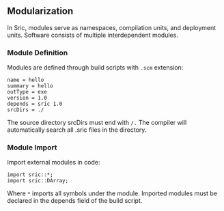 ## Modularization

In Sric, modules serve as namespaces, compilation units, and deployment units. Software consists of multiple interdependent modules.

### Module Definition
Modules are defined through build scripts with `.scm` extension:
```
name = hello
summary = hello
outType = exe
version = 1.0
depends = sric 1.0
srcDirs = ./
```
The source directory srcDirs must end with `/.` The compiler will automatically search all .sric files in the directory.

### Module Import
Import external modules in code:

```
import sric::*;
import sric::DArray;
```
Where `*` imports all symbols under the module. Imported modules must be declared in the depends field of the build script.
